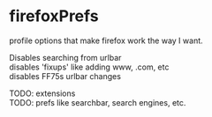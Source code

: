 # firefoxPrefs
profile options that make firefox work the way I want.

Disables searching from urlbar  
disables 'fixups' like adding www, .com, etc  
disables FF75s urlbar changes  
  
TODO: extensions  
TODO: prefs like searchbar, search engines, etc.  
